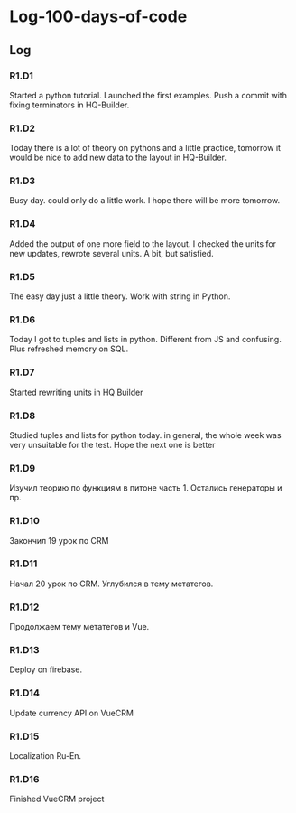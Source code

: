 # Log-100-days-of-code

## Log

### R1.D1 
Started a python tutorial. Launched the first examples. Push a commit with fixing terminators in HQ-Builder.

### R1.D2
Today there is a lot of theory on pythons and a little practice, tomorrow it would be nice to add new data to the layout in HQ-Builder.

### R1.D3
Busy day. could only do a little work. I hope there will be more tomorrow.

### R1.D4
Added the output of one more field to the layout. I checked the units for new updates, rewrote several units.
A bit, but satisfied.

### R1.D5
The easy day just a little theory. Work with string in Python.

### R1.D6
Today I got to tuples and lists in python. Different from JS and confusing. Plus refreshed memory on SQL.

### R1.D7
Started rewriting units in HQ Builder

### R1.D8
Studied tuples and lists for python today. in general, the whole week was very unsuitable for the test. Hope the next one is better

### R1.D9
Изучил теорию по функциям в питоне часть 1. Остались генераторы и пр.

### R1.D10
Закончил 19 урок по CRM

### R1.D11
Начал 20 урок по CRM. Углубился в тему метатегов.

### R1.D12
Продолжаем тему метатегов и Vue.

### R1.D13
Deploy on firebase.

### R1.D14
Update currency API on VueCRM

### R1.D15
Localization Ru-En.

### R1.D16
Finished VueCRM project